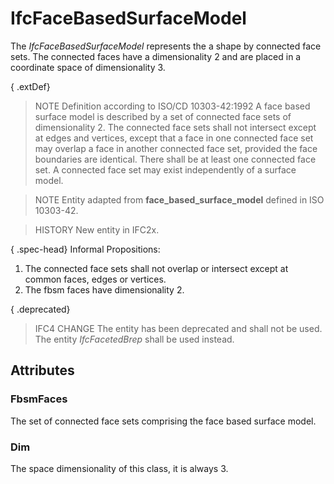 # IfcFaceBasedSurfaceModel

The _IfcFaceBasedSurfaceModel_ represents the a shape by connected face sets. The connected faces have a dimensionality 2 and are placed in a coordinate space of dimensionality 3.

{ .extDef}
> NOTE  Definition according to ISO/CD 10303-42:1992
> A face based surface model is described by a set of connected face sets of dimensionality 2. The connected face sets shall not intersect except at edges and vertices, except that a face in one connected face set may overlap a face in another connected face set, provided the face boundaries are identical. There shall be at least one connected face set.
> A connected face set may exist independently of a surface model.

> NOTE  Entity adapted from **face_based_surface_model** defined in ISO 10303-42.

> HISTORY  New entity in IFC2x.

{ .spec-head}
Informal Propositions:

1. The connected face sets shall not overlap or intersect except at common faces, edges or vertices.
2. The fbsm faces have dimensionality 2.

{ .deprecated}
> IFC4 CHANGE  The entity has been deprecated and shall not be used. The entity _IfcFacetedBrep_ shall be used instead.

## Attributes

### FbsmFaces
The set of connected face sets comprising the face based surface model.

### Dim
The space dimensionality of this class, it is always 3.
